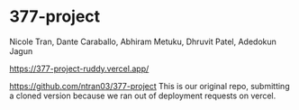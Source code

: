 # 377-project 
Nicole Tran, Dante Caraballo, Abhiram Metuku, Dhruvit Patel, Adedokun Jagun

https://377-project-ruddy.vercel.app/



https://github.com/ntran03/377-project 
This is our original repo, submitting a cloned version because we ran out of deployment requests on vercel.
